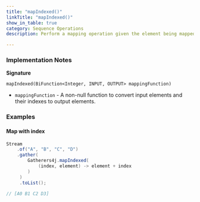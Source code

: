 ```yaml
---
title: "mapIndexed()"
linkTitle: "mapIndexed()"
show_in_table: true
category: Sequence Operations
description: Perform a mapping operation given the element being mapped and its zero-based index

---
```


### Implementation Notes

**Signature**

`mapIndexed(BiFunction<Integer, INPUT, OUTPUT> mappingFunction)`

* `mappingFunction` - A non-null function to convert input elements and their indexes to output elements.

### Examples

#### Map with index

```java
Stream
    .of("A", "B", "C", "D")
    .gather(
        Gatherers4j.mapIndexed(
            (index, element) -> element + index
        )
     )
     .toList();

// [A0 B1 C2 D3]
```


